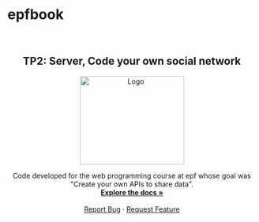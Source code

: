 # epfbook
<!-- PROJECT LOGO -->
<br />
<div align="center">
  <h2 align="center">TP2: Server, Code your own social network</h3>
  <a href="https://www.epf.fr/en">
    <img src="https://www.univ-reims.fr/etablissements-associes/media-images/11329/logo-epf-troyes.png" alt="Logo" width="211" height="179">
  </a>
  <p align="center">
    Code developed for the web programming course at epf whose goal was "Create your own APIs to share data".
    <br />
    <a href="https://github.com/Thibault-GILLARD/epfbook/tree/master"><strong>Explore the docs »</strong></a>
    <br />
    <br />
    <a href="https://github.com/Thibault-GILLARD/epfbook/tree/master/issues">Report Bug</a>
    ·
    <a href="https://github.com/Thibault-GILLARD/epfbook/tree/master/issues">Request Feature</a>
  </p>
</div>
